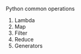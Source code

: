 Python common operations
<br>
1. Lambda <br>
2. Map <br>
3. Filter <br>
4. Reduce <br>
5. Generators <br>
